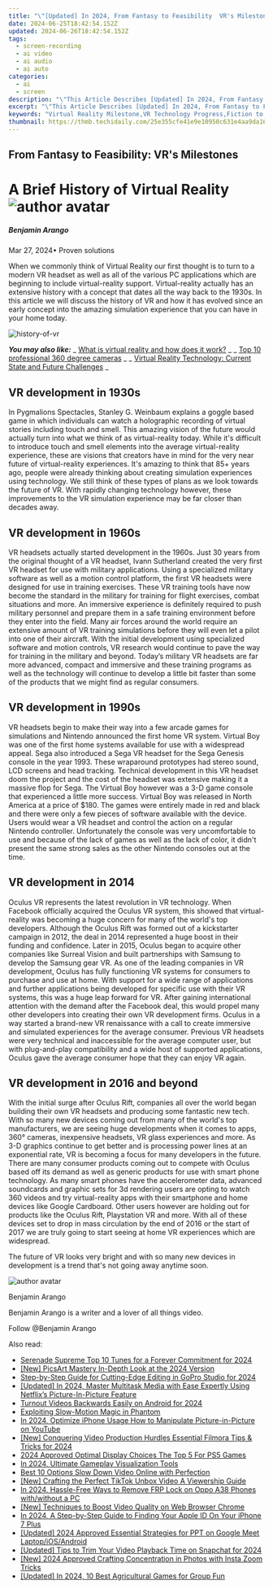 ```yaml
---
title: "\"[Updated] In 2024, From Fantasy to Feasibility  VR's Milestones\""
date: 2024-06-25T18:42:54.152Z
updated: 2024-06-26T18:42:54.152Z
tags: 
  - screen-recording
  - ai video
  - ai audio
  - ai auto
categories: 
  - ai
  - screen
description: "\"This Article Describes [Updated] In 2024, From Fantasy to Feasibility: VR's Milestones\""
excerpt: "\"This Article Describes [Updated] In 2024, From Fantasy to Feasibility: VR's Milestones\""
keywords: "Virtual Reality Milestone,VR Technology Progress,Fiction to Practicality in VR,Realizing VR Dreams,VR Feasibility Breakthroughs,Transforming VR Fantasy,VR Innovation Achievements"
thumbnail: https://thmb.techidaily.com/25e355cfe41e9e10950c631e4aa9da16590e30c123d991c0d3d8b6703e367f7f.png
---
```


## From Fantasy to Feasibility: VR's Milestones

# A Brief History of Virtual Reality ![author avatar](https://images.wondershare.com/filmora/article-images/benjamin-arango-author.jpg)

##### Benjamin Arango

 Mar 27, 2024• Proven solutions

When we commonly think of Virtual Reality our first thought is to turn to a modern VR headset as well as all of the various PC applications which are beginning to include virtual-reality support. Virtual-reality actually has an extensive history with a concept that dates all the way back to the 1930s. In this article we will discuss the history of VR and how it has evolved since an early concept into the amazing simulation experience that you can have in your home today.

![history-of-vr](https://images.wondershare.com/filmora/article-images/history-of-vr.bmp)

 **_You may also like:_**
_ [What is virtual reality and how does it work?](https://tools.techidaily.com/wondershare/filmora/download/) _
_ [Top 10 professional 360 degree cameras](https://tools.techidaily.com/wondershare/filmora/download/) _
_ [Virtual Reality Technology: Current State and Future Challenges](https://tools.techidaily.com/wondershare/filmora/download/) _

## VR development in 1930s

In Pygmalions Spectacles, Stanley G. Weinbaum explains a goggle based game in which individuals can watch a holographic recording of virtual stories including touch and smell. This amazing vision of the future would actually turn into what we think of as virtual-reality today. While it's difficult to introduce touch and smell elements into the average virtual-reality experience, these are visions that creators have in mind for the very near future of virtual-reality experiences. It's amazing to think that 85+ years ago, people were already thinking about creating simulation experiences using technology. We still think of these types of plans as we look towards the future of VR. With rapidly changing technology however, these improvements to the VR simulation experience may be far closer than decades away.

## VR development in 1960s

VR headsets actually started development in the 1960s. Just 30 years from the original thought of a VR headset, Ivann Sutherland created the very first VR headset for use with military applications. Using a specialized military software as well as a motion control platform, the first VR headsets were designed for use in training exercises. These VR training tools have now become the standard in the military for training for flight exercises, combat situations and more. An immersive experience is definitely required to push military personnel and prepare them in a safe training environment before they enter into the field. Many air forces around the world require an extensive amount of VR training simulations before they will even let a pilot into one of their aircraft. With the initial development using specialized software and motion controls, VR research would continue to pave the way for training in the military and beyond. Today’s military VR headsets are far more advanced, compact and immersive and these training programs as well as the technology will continue to develop a little bit faster than some of the products that we might find as regular consumers.

## VR development in 1990s

VR headsets begin to make their way into a few arcade games for simulations and Nintendo announced the first home VR system. Virtual Boy was one of the first home systems available for use with a widespread appeal. Sega also introduced a Sega VR headset for the Sega Genesis console in the year 1993\. These wraparound prototypes had stereo sound, LCD screens and head tracking. Technical development in this VR headset doom the project and the cost of the headset was extensive making it a massive flop for Sega. The Virtual Boy however was a 3-D game console that experienced a little more success. Virtual Boy was released in North America at a price of $180\. The games were entirely made in red and black and there were only a few pieces of software available with the device. Users would wear a VR headset and control the action on a regular Nintendo controller. Unfortunately the console was very uncomfortable to use and because of the lack of games as well as the lack of color, it didn't present the same strong sales as the other Nintendo consoles out at the time.

## VR development in 2014

Oculus VR represents the latest revolution in VR technology. When Facebook officially acquired the Oculus VR system, this showed that virtual-reality was becoming a huge concern for many of the world's top developers. Although the Oculus Rift was formed out of a kickstarter campaign in 2012, the deal in 2014 represented a huge boost in their funding and confidence. Later in 2015, Oculus began to acquire other companies like Surreal Vision and built partnerships with Samsung to develop the Samsung gear VR. As one of the leading companies in VR development, Oculus has fully functioning VR systems for consumers to purchase and use at home. With support for a wide range of applications and further applications being developed for specific use with their VR systems, this was a huge leap forward for VR. After gaining international attention with the demand after the Facebook deal, this would propel many other developers into creating their own VR development firms. Oculus in a way started a brand-new VR renaissance with a call to create immersive and simulated experiences for the average consumer. Previous VR headsets were very technical and inaccessible for the average computer user, but with plug-and-play compatibility and a wide host of supported applications, Oculus gave the average consumer hope that they can enjoy VR again.

## VR development in 2016 and beyond

With the initial surge after Oculus Rift, companies all over the world began building their own VR headsets and producing some fantastic new tech. With so many new devices coming out from many of the world's top manufacturers, we are seeing huge developments when it comes to apps, 360° cameras, inexpensive headsets, VR glass experiences and more. As 3-D graphics continue to get better and is processing power lines at an exponential rate, VR is becoming a focus for many developers in the future. There are many consumer products coming out to compete with Oculus based off its demand as well as generic products for use with smart phone technology. As many smart phones have the accelerometer data, advanced soundcards and graphic sets for 3d rendering users are opting to watch 360 videos and try virtual-reality apps with their smartphone and home devices like Google Cardboard. Other users however are holding out for products like the Oculus Rift, Playstation VR and more. With all of these devices set to drop in mass circulation by the end of 2016 or the start of 2017 we are truly going to start seeing at home VR experiences which are widespread.

The future of VR looks very bright and with so many new devices in development is a trend that's not going away anytime soon.

![author avatar](https://images.wondershare.com/filmora/article-images/benjamin-arango-author.jpg)

Benjamin Arango

Benjamin Arango is a writer and a lover of all things video.

Follow @Benjamin Arango


<ins class="adsbygoogle"
     style="display:block"
     data-ad-format="autorelaxed"
     data-ad-client="ca-pub-7571918770474297"
     data-ad-slot="1223367746"></ins>



<ins class="adsbygoogle"
     style="display:block"
     data-ad-client="ca-pub-7571918770474297"
     data-ad-slot="8358498916"
     data-ad-format="auto"
     data-full-width-responsive="true"></ins>


<span class="atpl-alsoreadstyle">Also read:</span>
<div><ul>
<li><a href="https://fox-helps.techidaily.com/serenade-supreme-top-10-tunes-for-a-forever-commitment-for-2024/"><u>Serenade Supreme  Top 10 Tunes for a Forever Commitment for 2024</u></a></li>
<li><a href="https://fox-helps.techidaily.com/new-picsart-mastery-in-depth-look-at-the-2024-version/"><u>[New] PicsArt Mastery  In-Depth Look at the 2024 Version</u></a></li>
<li><a href="https://fox-helps.techidaily.com/step-by-step-guide-for-cutting-edge-editing-in-gopro-studio-for-2024/"><u>Step-by-Step Guide for Cutting-Edge Editing in GoPro Studio for 2024</u></a></li>
<li><a href="https://fox-helps.techidaily.com/updated-in-2024-master-multitask-media-with-ease-expertly-using-netflixs-picture-in-picture-feature/"><u>[Updated] In 2024, Master Multitask Media with Ease  Expertly Using Netflix’s Picture-In-Picture Feature</u></a></li>
<li><a href="https://fox-helps.techidaily.com/turnout-videos-backwards-easily-on-android-for-2024/"><u>Turnout Videos Backwards Easily on Android for 2024</u></a></li>
<li><a href="https://fox-helps.techidaily.com/exploiting-slow-motion-magic-in-phantom/"><u>Exploiting Slow-Motion Magic in Phantom</u></a></li>
<li><a href="https://fox-helps.techidaily.com/in-2024-optimize-iphone-usage-how-to-manipulate-picture-in-picture-on-youtube/"><u>In 2024, Optimize iPhone Usage  How to Manipulate Picture-in-Picture on YouTube</u></a></li>
<li><a href="https://fox-helps.techidaily.com/new-conquering-video-production-hurdles-essential-filmora-tips-and-tricks-for-2024/"><u>[New] Conquering Video Production Hurdles  Essential Filmora Tips & Tricks for 2024</u></a></li>
<li><a href="https://fox-helps.techidaily.com/2024-approved-optimal-display-choices-the-top-5-for-ps5-games/"><u>2024 Approved  Optimal Display Choices  The Top 5 For PS5 Games</u></a></li>
<li><a href="https://screen-activity-recording.techidaily.com/in-2024-ultimate-gameplay-visualization-tools/"><u>In 2024, Ultimate Gameplay Visualization Tools</u></a></li>
<li><a href="https://ai-editing-video.techidaily.com/best-10-options-slow-down-video-online-with-perfection/"><u>Best 10 Options Slow Down Video Online with Perfection</u></a></li>
<li><a href="https://extra-information.techidaily.com/new-crafting-the-perfect-tiktok-unbox-video-a-viewership-guide/"><u>[New] Crafting the Perfect TikTok Unbox Video  A Viewership Guide</u></a></li>
<li><a href="https://android-frp.techidaily.com/in-2024-hassle-free-ways-to-remove-frp-lock-on-oppo-a38-phones-withwithout-a-pc-by-drfone-android/"><u>In 2024, Hassle-Free Ways to Remove FRP Lock on Oppo A38 Phones with/without a PC</u></a></li>
<li><a href="https://facebook-video-recording.techidaily.com/new-techniques-to-boost-video-quality-on-web-browser-chrome/"><u>[New] Techniques to Boost Video Quality on Web Browser Chrome</u></a></li>
<li><a href="https://apple-account.techidaily.com/in-2024-a-step-by-step-guide-to-finding-your-apple-id-on-your-iphone-7-plus-by-drfone-ios/"><u>In 2024, A Step-by-Step Guide to Finding Your Apple ID On Your iPhone 7 Plus</u></a></li>
<li><a href="https://screen-recording.techidaily.com/updated-2024-approved-essential-strategies-for-ppt-on-google-meet-laptopiosandroid/"><u>[Updated] 2024 Approved  Essential Strategies for PPT on Google Meet  Laptop/iOS/Android</u></a></li>
<li><a href="https://snapchat-videos.techidaily.com/updated-tips-to-trim-your-video-playback-time-on-snapchat-for-2024/"><u>[Updated] Tips to Trim Your Video Playback Time on Snapchat for 2024</u></a></li>
<li><a href="https://instagram-clips.techidaily.com/new-2024-approved-crafting-concentration-in-photos-with-insta-zoom-tricks/"><u>[New] 2024 Approved  Crafting Concentration in Photos with Insta Zoom Tricks</u></a></li>
<li><a href="https://remote-screen-capture.techidaily.com/updated-in-2024-10-best-agricultural-games-for-group-fun/"><u>[Updated] In 2024, 10 Best Agricultural Games for Group Fun</u></a></li>
</ul></div>
